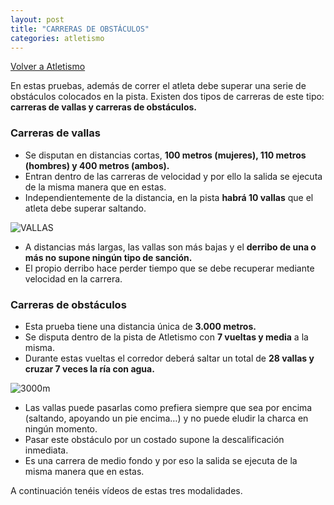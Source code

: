 ```yaml
---
layout: post
title: "CARRERAS DE OBSTÁCULOS"
categories: atletismo
---
```


[Volver a Atletismo](https://danieledufis.github.io/atletismo/atletismo)

En estas pruebas, además de correr el atleta debe superar una serie de obstáculos colocados en la pista. Existen dos tipos de carreras de este tipo: **carreras de vallas y carreras de obstáculos.**

### Carreras de vallas ###

* Se disputan en distancias cortas, **100 metros (mujeres), 110 metros (hombres) y 400 metros (ambos).** 
* Entran dentro de las carreras de velocidad y por ello la salida se ejecuta de la misma manera que en estas.
* Independientemente de la distancia, en la pista **habrá 10 vallas** que el atleta debe superar saltando.

![VALLAS](https://danieledufis.github.io/images_text/atletismo_vallas.jpg)

* A distancias más largas, las vallas son más bajas y el **derribo de una o más no supone ningún tipo de sanción.** 
* El propio derribo hace perder tiempo que se debe recuperar mediante velocidad en la carrera.

### Carreras de obstáculos ###

* Esta prueba tiene una distancia única de **3.000 metros.** 
* Se disputa dentro de la pista de Atletismo con **7 vueltas y media** a la misma. 
* Durante estas vueltas el corredor deberá saltar un total de **28 vallas y cruzar 7 veces la ría con agua.**

![3000m](https://danieledufis.github.io/images_text/atletismo_carrerapbstaculos.jpg)

* Las vallas puede pasarlas como prefiera siempre que sea por encima (saltando, apoyando un pie encima…) y no puede eludir la charca en ningún momento. 
* Pasar este obstáculo por un costado supone la descalificación inmediata.
* Es una carrera de medio fondo y por eso la salida se ejecuta de la misma manera que en estas.



A continuación tenéis vídeos de estas tres modalidades.

